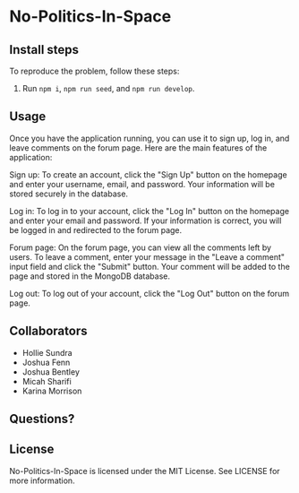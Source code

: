 # No-Politics-In-Space

## Install steps

To reproduce the problem, follow these steps:

1. Run `npm i`, `npm run seed`, and `npm run develop`.

## Usage

Once you have the application running, you can use it to sign up, log in, and leave comments on the forum page. Here are the main features of the application:

Sign up: To create an account, click the "Sign Up" button on the homepage and enter your username, email, and password. Your information will be stored securely in the database.

Log in: To log in to your account, click the "Log In" button on the homepage and enter your email and password. If your information is correct, you will be logged in and redirected to the forum page.

Forum page: On the forum page, you can view all the comments left by users. To leave a comment, enter your message in the "Leave a comment" input field and click the "Submit" button. Your comment will be added to the page and stored in the MongoDB database.

Log out: To log out of your account, click the "Log Out" button on the forum page.

  ## Collaborators 
 * Hollie Sundra
 * Joshua Fenn
 * Joshua Bentley
 * Micah Sharifi
 * Karina Morrison
  
  ## Questions?

## License
No-Politics-In-Space is licensed under the MIT License. See LICENSE for more information.
